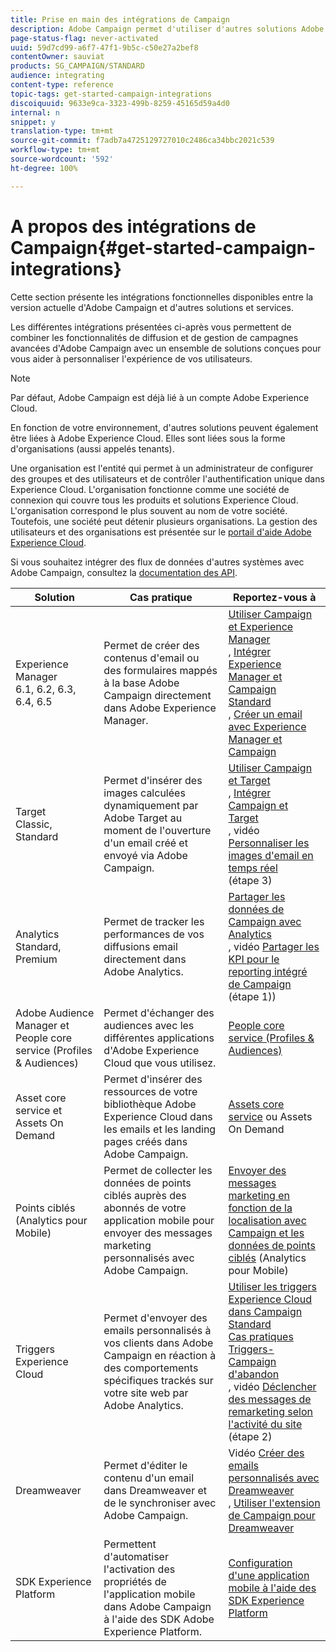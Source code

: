 ```yaml
---
title: Prise en main des intégrations de Campaign
description: Adobe Campaign permet d'utiliser d'autres solutions Adobe et de combiner leurs différentes fonctionnalités.
page-status-flag: never-activated
uuid: 59d7cd99-a6f7-47f1-9b5c-c50e27a2bef8
contentOwner: sauviat
products: SG_CAMPAIGN/STANDARD
audience: integrating
content-type: reference
topic-tags: get-started-campaign-integrations
discoiquuid: 9633e9ca-3323-499b-8259-45165d59a4d0
internal: n
snippet: y
translation-type: tm+mt
source-git-commit: f7adb7a4725129727010c2486ca34bbc2021c539
workflow-type: tm+mt
source-wordcount: '592'
ht-degree: 100%

---
```



# A propos des intégrations de Campaign{#get-started-campaign-integrations}

Cette section présente les intégrations fonctionnelles disponibles entre la version actuelle d&#39;Adobe Campaign et d&#39;autres solutions et services.

Les différentes intégrations présentées ci-après vous permettent de combiner les fonctionnalités de diffusion et de gestion de campagnes avancées d&#39;Adobe Campaign avec un ensemble de solutions conçues pour vous aider à personnaliser l&#39;expérience de vos utilisateurs.

>[!NOTE]
>
> Par défaut, Adobe Campaign est déjà lié à un compte Adobe Experience Cloud.

En fonction de votre environnement, d&#39;autres solutions peuvent également être liées à Adobe Experience Cloud. Elles sont liées sous la forme d&#39;organisations (aussi appelés tenants).

Une organisation est l&#39;entité qui permet à un administrateur de configurer des groupes et des utilisateurs et de contrôler l&#39;authentification unique dans Experience Cloud. L&#39;organisation fonctionne comme une société de connexion qui couvre tous les produits et solutions Experience Cloud. L&#39;organisation correspond le plus souvent au nom de votre société. Toutefois, une société peut détenir plusieurs organisations. La gestion des utilisateurs et des organisations est présentée sur le [portail d&#39;aide Adobe Experience Cloud](https://docs.adobe.com/content/help/fr-FR/core-services/interface/manage-users-and-products/organizations.html).

Si vous souhaitez intégrer des flux de données d&#39;autres systèmes avec Adobe Campaign, consultez la [documentation des API](../../api/using/get-started-apis.md).

<table> 
 <thead> 
  <tr> 
   <th> Solution<br /> </th> 
   <th> Cas pratique<br /> </th> 
   <th> Reportez-vous à<br /> </th> 
  </tr> 
 </thead> 
 <tbody> 
  <tr> 
   <td> Experience Manager<br /> 6.1, 6.2, 6.3, 6.4, 6.5<br /> </td> 
   <td> Permet de créer des contenus d'email ou des formulaires mappés à la base Adobe Campaign directement dans Adobe Experience Manager.<br /> </td> 
   <td> 
     <a href="../../integrating/using/integrating-with-experience-manager.md">Utiliser Campaign et Experience Manager</a><br/>, <a href="https://helpx.adobe.com/fr/experience-manager/6-4/sites/administering/using/campaignstandard.html">Intégrer Experience Manager et Campaign Standard</a> <br/>, <a href="https://docs.campaign.adobe.com/doc/standard/getting_started/fr/ACS_AEM.html">Créer un email avec Experience Manager et Campaign</a> 
    </td> 
  </tr> 
  <tr> 
   <td> Target<br /> Classic, Standard<br /> </td> 
   <td> Permet d'insérer des images calculées dynamiquement par Adobe Target au moment de l'ouverture d'un email créé et envoyé via Adobe Campaign.<br /> </td> 
   <td> 
    <a href="../../integrating/using/about-campaign-target-integration.md">Utiliser Campaign et Target</a> <br/>, <a href="https://docs.adobe.com/content/help/fr-FR/target/using/integrate/campaign-and-target.html">Intégrer Campaign et Target</a><br/>, vidéo <a href="https://helpx.adobe.com/fr/marketing-cloud/how-to/email-marketing.html">Personnaliser les images d'email en temps réel</a> (étape 3)
    </td> 
  </tr> 
  <tr> 
   <td> Analytics<br /> Standard, Premium <br /> </td> 
   <td> Permet de tracker les performances de vos diffusions email directement dans Adobe Analytics.<br /> </td> 
   <td> 
    <a href="../../integrating/using/about-campaign-analytics-integration.md">Partager les données de Campaign avec Analytics</a><br/>, vidéo <a href="https://helpx.adobe.com/fr/marketing-cloud/how-to/email-marketing.html">Partager les KPI pour le reporting intégré de Campaign</a> (étape 1))
    </td> 
  </tr> 
  <tr> 
   <td> Adobe Audience Manager et People core service (Profiles &amp; Audiences)<br /> </td> 
   <td> Permet d'échanger des audiences avec les différentes applications d'Adobe Experience Cloud que vous utilisez.<br /> </td> 
   <td> <a href="../../integrating/using/about-campaign-audience-manager-or-people-core-service-integration.md">People core service (Profiles &amp; Audiences)</a><br /> </td> 
  </tr> 
  <tr> 
   <td> Asset core service et Assets On Demand<br /> </td> 
   <td> Permet d'insérer des ressources de votre bibliothèque Adobe Experience Cloud dans les emails et les landing pages créés dans Adobe Campaign.<br /> </td> 
   <td> <a href="../../integrating/using/working-with-campaign-and-assets-core-service.md">Assets core service</a> ou Assets On Demand<br /> </td> 
  </tr> 
  <tr> 
   <td> Points ciblés (Analytics pour Mobile)<br /> </td> 
   <td> Permet de collecter les données de points ciblés auprès des abonnés de votre application mobile pour envoyer des messages marketing personnalisés avec Adobe Campaign.<br /> </td> 
   <td> <a href="../../integrating/using/about-campaign-points-of-interest-data-integration.md">Envoyer des messages marketing en fonction de la localisation avec Campaign et les données de points ciblés</a> (Analytics pour Mobile)<br /> </td> 
  </tr> 
  <tr> 
   <td> Triggers Experience Cloud<br /> </td> 
   <td> Permet d'envoyer des emails personnalisés à vos clients dans Adobe Campaign en réaction à des comportements spécifiques trackés sur votre site web par Adobe Analytics.<br /> </td> 
   <td> 
    <a href="../../integrating/using/about-adobe-experience-cloud-triggers.md">Utiliser les triggers Experience Cloud dans Campaign Standard</a><br/> <a href="../../integrating/using/abandonment-triggers-use-cases.md">Cas pratiques Triggers-Campaign d'abandon</a><br/>, vidéo <a href="https://helpx.adobe.com/fr/marketing-cloud/how-to/email-marketing.html">Déclencher des messages de remarketing selon l'activité du site</a> (étape 2)
    </td> 
  </tr> 
  <tr> 
   <td> Dreamweaver<br /> </td> 
   <td> Permet d'éditer le contenu d'un email dans Dreamweaver et de le synchroniser avec Adobe Campaign.<br /> </td> 
   <td> 
    Vidéo <a href="https://docs.adobe.com/content/help/en/campaign-learn/campaign-standard-tutorials/designing-content/email-designer/dreamweaver-integration.html">Créer des emails personnalisés avec Dreamweaver</a><br/>, <a href="https://helpx.adobe.com/fr/dreamweaver/using/working-with-dreamweaver-and-campaign.html">Utiliser l'extension de Campaign pour Dreamweaver</a> 
  </td> 
  </tr> 
  <tr> 
   <td> SDK Experience Platform<br /> </td> 
   <td> Permettent d'automatiser l'activation des propriétés de l'application mobile dans Adobe Campaign à l'aide des SDK Adobe Experience Platform.<br /> </td> 
   <td> <a href="https://helpx.adobe.com/fr/campaign/kb/configuring-app-sdk.html">Configuration d'une application mobile à l'aide des SDK Experience Platform</a><br /> </td> 
  </tr> 
 </tbody> 
</table>

